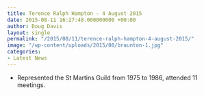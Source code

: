```yaml
---
title: Terence Ralph Hampton - 4 August 2015
date: 2015-08-11 16:27:48.000000000 +00:00
author: Doug Davis
layout: single
permalink: "/2015/08/11/terence-ralph-hampton-4-august-2015/"
image: "/wp-content/uploads/2015/08/braunton-1.jpg"
categories:
- Latest News
---
```

  * Represented the St Martins Guild from 1975 to 1986, attended 11 meetings.
